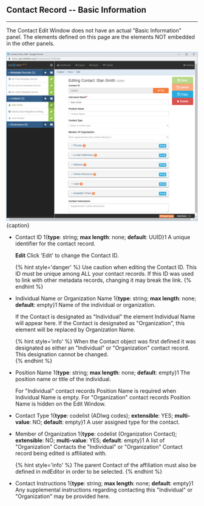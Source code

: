 ## Contact Record -- Basic Information
---

The <span class="md-panel">Contact</span> <span class="md-window">Edit Window</span> does not have an actual "Basic Information" panel.  The elements defined on this page are the elements NOT embedded in the other panels.

![Contact Basic Information](/assets/reference/edit-objects/contact/contact-basicInfo.png){caption}

* <span class="md-element">Contact ID</span> <i class="fa fa-asterisk required" title="Required"> </i> 1{**type**: string; **max length**: none; **default**: UUID}1 A unique identifier for the contact record. 
                                             
  <strong class="btn btn-warning btn-xs"> <i class="fa fa-pencil"> </i> Edit</strong> Click 'Edit' to change the <span class="md-element">Contact ID</span>.
                                             
  {% hint style='danger' %}
  Use caution when editing the <span class="md-element">Contact ID</span>.  This ID must be unique among ALL your contact records.  If this ID was used to link with other metadata records, changing it may break the link.
  {% endhint %}
  
* <span class="md-element">Individual Name</span> or <span class="md-element">Organization Name</span> <i class="fa fa-asterisk required" title="Required"> </i> 1{**type**: string; **max length**: none; **default**: empty}1 Name of the individual or organization.

  If the <span class="md-panel">Contact</span> is designated as "Individual" the element <span class="md-element">Individual Name</span> will appear here.  If the <span class="md-panel">Contact</span> is designated as "Organization", this element will be replaced by <span class="md-element">Organization Name</span>.  
  
  {% hint style='info' %}
  When the <span class="md-panel">Contact</span> object was first defined it was designated as either an "Individual" or "Organization" contact record.  This designation cannot be changed.  
  {% endhint %}

* <span class="md-element">Position Name</span> <i class="fa fa-asterisk required" title="Required"> </i> 1{**type**: string; **max length**: none; **default**: empty}1 The position name or title of the individual.  

  For "Individual" contact records <span class="md-element">Position Name</span> is required when <span class="md-element">Individual Name</span> is empty.  For "Organization" contact records <span class="md-element">Position Name</span> is hidden on the <span class="md-window">Edit Window</span>.
  
* <span class="md-element">Contact Type</span> 1{**type**: codelist (ADIwg codes); **extensible**: YES; **multi-value**: NO; **default**: empty}1 A user assigned type for the contact. 

* <span class="md-element">Member of Organization</span> 1{**type**: codelist (Organization <span class="md-panel">Contact</span>); **extensible**: NO; **multi-value**: YES; **default**: empty}1 A list of "Organization" <span class="md-panel">Contacts</span> the "Individual" or "Organization" <span class="md-panel">Contact</span> record being edited is affiliated with.  

  {% hint style='info' %}
  The parent <span class="md-panel">Contact</span> of the affiliation must also be defined in mdEditor in order to be selected.
  {% endhint %}

* <span class="md-element">Contact Instructions</span> 1{**type**: string; **max length**: none; **default**: empty}1 Any supplemental instructions regarding contacting this "Individual" or "Organization" may be provided here.
